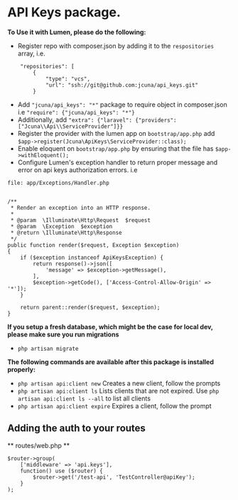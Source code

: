 # API Keys package.

**To Use it with Lumen, please do the following:**
* Register repo with composer.json by adding it to the `respositories` array, i.e.
~~~~~~~~~~
    "repositories": [
        {
            "type": "vcs",
            "url": "ssh://git@github.com:jcuna/api_keys.git"
        }
~~~~~~~~~~
* Add `"jcuna/api_keys": "*"` package to require object in composer.json i.e `"require": {"jcuna/api_keys": "*"}`
* Additionally, add `"extra": {"laravel": {"providers": ["Jcuna\\Api\\ServiceProvider"]}}`
* Register the provider with the lumen app on `bootstrap/app.php` add `$app->register(Jcuna\ApiKeys\ServiceProvider::class);`
* Enable eloquent on `bootstrap/app.php` by ensuring that the file has `$app->withEloquent();`
* Configure Lumen's exception handler to return proper message and error on api keys authorization errors. i.e

`file: app/Exceptions/Handler.php`
~~~~~~~~~~~~~~~

/**
 * Render an exception into an HTTP response.
 *
 * @param  \Illuminate\Http\Request  $request
 * @param  \Exception  $exception
 * @return \Illuminate\Http\Response
 */
public function render($request, Exception $exception)
{
    if ($exception instanceof ApiKeysException) {
        return response()->json([
            'message' => $exception->getMessage(),
        ], 
        $exception->getCode(), ['Access-Control-Allow-Origin' => '*']);
    }

    return parent::render($request, $exception);
}

~~~~~~~~~~~~~~~

**If you setup a fresh database, which might be the case for local dev, please make sure you run migrations**
* `php artisan migrate`

**The following commands are available after this package is installed properly:**
* `php artisan api:client new` Creates a new client, follow the prompts
* `php artisan api:client ls` Lists clients that are not expired. Use `php artisan api:client ls --all` to list all clients
* `php artisan api:client expire` Expires a client, follow the prompt

## Adding the auth to your routes
** routes/web.php **
```
$router->group(
    ['middleware' => 'api.keys'],
    function() use ($router) {
        $router->get('/test-api', 'TestController@apiKey');
    }
);
```